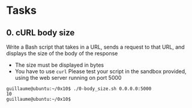 # Tasks
## 0. cURL body size
Write a Bash script that takes in a URL, sends a request to that URL, and displays the size of the body of the response

- The size must be displayed in bytes
- You have to use `curl`
Please test your script in the sandbox provided, using the web server running on port 5000
```
guillaume@ubuntu:~/0x10$ ./0-body_size.sh 0.0.0.0:5000
10
guillaume@ubuntu:~/0x10$
``` 
